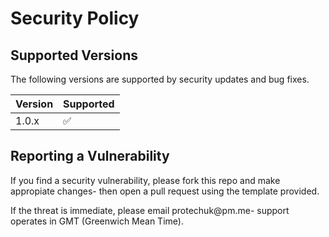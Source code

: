 # Security Policy

## Supported Versions

The following versions are supported by security updates and bug fixes.

| Version | Supported          |
| ------- | ------------------ |
| 1.0.x   | :white_check_mark: |

## Reporting a Vulnerability

If you find a security vulnerability, please fork this repo and make appropiate changes- then open a pull request using the
template provided.

If the threat is immediate, please email protechuk@pm.me- support operates in GMT (Greenwich Mean Time).
